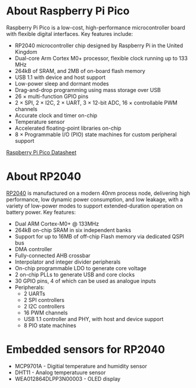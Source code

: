 # About Raspberry Pi Pico
Raspberry Pi Pico is a low-cost, high-performance microcontroller board with flexible digital interfaces. Key features include:

- RP2040 microcontroller chip designed by Raspberry Pi in the United Kingdom
- Dual-core Arm Cortex M0+ processor, flexible clock running up to 133 MHz
- 264kB of SRAM, and 2MB of on-board flash memory
- USB 1.1 with device and host support
- Low-power sleep and dormant modes
- Drag-and-drop programming using mass storage over USB
- 26 × multi-function GPIO pins
- 2 × SPI, 2 × I2C, 2 × UART, 3 × 12-bit ADC, 16 × controllable PWM channels
- Accurate clock and timer on-chip
- Temperature sensor
- Accelerated floating-point libraries on-chip
- 8 × Programmable I/O (PIO) state machines for custom peripheral support

[Raspberry Pi Pico Datasheet](https://datasheets.raspberrypi.com/pico/pico-datasheet.pdf)

# About RP2040
[RP2040](https://datasheets.raspberrypi.com/rp2040/rp2040-datasheet.pdf) is manufactured on a modern 40nm process node, delivering high performance, low dynamic power
consumption, and low leakage, with a variety of low-power modes to support extended-duration operation on battery
power.
Key features:
- Dual ARM Cortex-M0+ @ 133MHz
- 264kB on-chip SRAM in six independent banks
- Support for up to 16MB of off-chip Flash memory via dedicated QSPI bus
- DMA controller
- Fully-connected AHB crossbar
- Interpolator and integer divider peripherals
- On-chip programmable LDO to generate core voltage
- 2 on-chip PLLs to generate USB and core clocks
- 30 GPIO pins, 4 of which can be used as analogue inputs
- Peripherals:
    - 2 UARTs
    - 2 SPI controllers
    - 2 I2C controllers
    - 16 PWM channels
    - USB 1.1 controller and PHY, with host and device support
    - 8 PIO state machines

# Embedded sensors for RP2040
- MCP9701A - Digitial temperature and humidity sensor
- DHT11 - Analog temperatuure sensor
- WEA012864DLPP3N00003 - OLED display